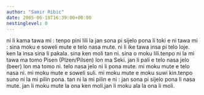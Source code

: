 ```yaml
---
author: "Samir Ribic"
date: 2005-06-18T16:39:00+00:00
nestinglevel: 0
---
```

ni li kama tawa mi : tenpo pini lili la jan sona pi sijelo pona li toki e ni tawa mi : sina moku e soweli mute e telo nasa mute. ni li ike tawa insa pi telo loje. ken la insa sina li pakala. sina ken moli tan ni. sina o moku lili.tenpo ni la mi tawa ma tomo Pisen (Plzen/Pilsen) lon ma Seki. jan li pali e telo nasa jelo (beer) lon ma tomo ni. telo nasa jelo ni li pona mute. mi moku mute e telo nasa ni. mi moku mute e soweli suli. mi moku mute e moku suwi kin.tenpo suno ni la mi pilin pona. tan ni la mi pilin e ni : jan sona pi sijelo pona li nasa mute. jan li moku mute la ona ken moli.jan li moku ala la ona li moli.